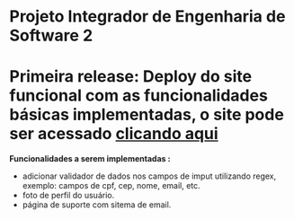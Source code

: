 # Projeto Integrador de Engenharia de Software 2

# Primeira release: Deploy do site funcional com as funcionalidades básicas implementadas, o site pode ser acessado <a href = "https://fancy-teal-lemming.cyclic.app/"> clicando aqui</a>

**Funcionalidades a serem implementadas :**
- adicionar validador de dados nos campos de imput utilizando regex, exemplo: campos de cpf, cep, nome, email, etc.
- foto de perfil do usuário.
- página de suporte com sitema de email.
